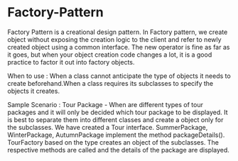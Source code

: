 # Factory-Pattern

Factory Pattern is a creational design pattern. In Factory pattern, we create object without exposing the creation logic to the client and refer to newly created object using a common interface. The new operator is fine as far as it goes, but when your object creation code changes a lot, it is a good practice to factor it out into factory objects.

When to use : When a  class cannot anticipate the type of objects it needs to create beforehand.When a class requires its subclasses to specify the objects it creates.

Sample Scenario : Tour Package - When are different types of tour packages and it will only be decided which tour package to be displayed. It is best to separate them into different classes and create a object only for the subclasses. We have created a Tour interface. SummerPackage, WinterPackage, AutumnPackage implement the method packageDetails(). TourFactory based on the type creates an object of the subclasses. The respective methods are called and the details of the package are displayed.   
